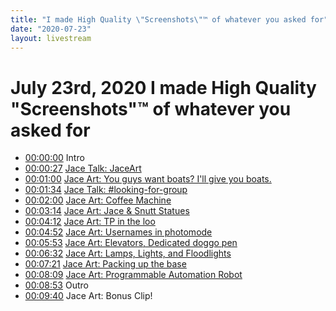 ```yaml
---
title: "I made High Quality \"Screenshots\"™ of whatever you asked for"
date: "2020-07-23"
layout: livestream
---
```

# July 23rd, 2020 I made High Quality "Screenshots"™ of whatever you asked for
* [00:00:00](https://youtu.be/JOBcS413hwY?t=0) Intro
* [00:00:27](https://youtu.be/JOBcS413hwY?t=27) [Jace Talk: JaceArt](./transcriptions/yt-JOBcS413hwY,27.660966666666667,60.427033333333334.md)
* [00:01:00](https://youtu.be/JOBcS413hwY?t=60) [Jace Art: You guys want boats? I'll give you boats.](./transcriptions/yt-JOBcS413hwY,60.427033333333334,94.46103333333333.md)
* [00:01:34](https://youtu.be/JOBcS413hwY?t=94) [Jace Talk: #looking-for-group](./transcriptions/yt-JOBcS413hwY,94.46103333333333,120.3202.md)
* [00:02:00](https://youtu.be/JOBcS413hwY?t=120) [Jace Art: Coffee Machine](./transcriptions/yt-JOBcS413hwY,120.3202,194.3942.md)
* [00:03:14](https://youtu.be/JOBcS413hwY?t=194) [Jace Art: Jace & Snutt Statues](./transcriptions/yt-JOBcS413hwY,194.3942,252.71913333333333.md)
* [00:04:12](https://youtu.be/JOBcS413hwY?t=252) [Jace Art: TP in the loo](./transcriptions/yt-JOBcS413hwY,252.71913333333333,292.02506666666665.md)
* [00:04:52](https://youtu.be/JOBcS413hwY?t=292) [Jace Art: Usernames in photomode](./transcriptions/yt-JOBcS413hwY,292.02506666666665,353.2529.md)
* [00:05:53](https://youtu.be/JOBcS413hwY?t=353) [Jace Art: Elevators, Dedicated doggo pen](./transcriptions/yt-JOBcS413hwY,353.2529,392.5922.md)
* [00:06:32](https://youtu.be/JOBcS413hwY?t=392) [Jace Art: Lamps, Lights, and Floodlights](./transcriptions/yt-JOBcS413hwY,392.5922,441.40763333333337.md)
* [00:07:21](https://youtu.be/JOBcS413hwY?t=441) [Jace Art: Packing up the base](./transcriptions/yt-JOBcS413hwY,441.40763333333337,489.3221666666667.md)
* [00:08:09](https://youtu.be/JOBcS413hwY?t=489) [Jace Art: Programmable Automation Robot](./transcriptions/yt-JOBcS413hwY,489.3221666666667,533.2660666666667.md)
* [00:08:53](https://youtu.be/JOBcS413hwY?t=533) Outro
* [00:09:40](https://youtu.be/JOBcS413hwY?t=580) Jace Art: Bonus Clip!
